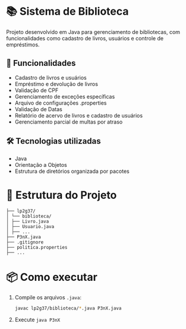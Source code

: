 # 📚 Sistema de Biblioteca

Projeto desenvolvido em Java para gerenciamento de bibliotecas, com funcionalidades como cadastro de livros, usuários e controle de empréstimos.

## 🚀 Funcionalidades

- Cadastro de livros e usuários
- Empréstimo e devolução de livros
- Validação de CPF
- Gerenciamento de exceções específicas
- Arquivo de configurações .properties
- Validação de Datas
- Relatório de acervo de livros e cadastro de usuários
- Gerenciamento parcial de multas por atraso

## 🛠️ Tecnologias utilizadas

- Java
- Orientação a Objetos
- Estrutura de diretórios organizada por pacotes

# 📁 Estrutura do Projeto

```P3n/
├── lp2g37/
│ └── biblioteca/
│ ├── Livro.java
│ ├── Usuario.java
│ ├── ...
├── P3nX.java
├── .gitignore
├── politica.properties
├── ...
```


# 📦 Como executar

1. Compile os arquivos `.java`:
   ```bash
   javac lp2g37/biblioteca/*.java P3nX.java

2. Execute
`java P3nX`
